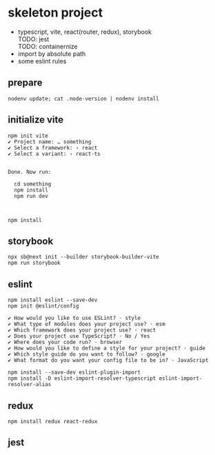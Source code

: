 # skeleton project


* typescript, vite, react(router, redux), storybook  
TODO: jest  
TODO: containernize
* import by absolute path
* some eslint rules


## prepare

```
nodenv update; cat .node-version | nodenv install
```


## initialize vite

```
npm init vite
✔ Project name: … something
✔ Select a framework: › react
✔ Select a variant: › react-ts


Done. Now run:

  cd something
  npm install
  npm run dev



npm install
```


## storybook

```
npx sb@next init --builder storybook-builder-vite
npm run storybook
```


## eslint

```
npm install eslint --save-dev
npm init @eslint/config

✔ How would you like to use ESLint? · style
✔ What type of modules does your project use? · esm
✔ Which framework does your project use? · react
✔ Does your project use TypeScript? · No / Yes
✔ Where does your code run? · browser
✔ How would you like to define a style for your project? · guide
✔ Which style guide do you want to follow? · google
✔ What format do you want your config file to be in? · JavaScript
```

```
npm install --save-dev eslint-plugin-import 
npm install -D eslint-import-resolver-typescript eslint-import-resolver-alias
```

## redux

```
npm install redux react-redux
```


## jest

```


```


